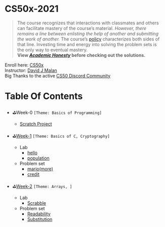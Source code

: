 # CS50x-2021
> The course recognizes that interactions with classmates and others can facilitate mastery of the course’s material. *However, there remains a line between enlisting the help of another and submitting the work of another.* The course’s [policy](https://cs50.harvard.edu/x/2021/honesty/#policy) characterizes both sides of that line. Investing time and energy into solving the problem sets is the only way to eventual mastery.\
> **View ***[Academic Honesty](https://cs50.harvard.edu/x/2021/honesty/)*** before checking out the solutions.**

Enroll here: [CS50x](https://cs50.harvard.edu/x/)\
Instructor: [David J Malan](https://cs.harvard.edu/malan/)\
Big Thanks to the active [CS50 Discord Community](https://discord.com/invite/cs50)

# Table Of Contents
- ⛳Week-0  ```[Theme: Basics of Programming]```
  - [Scratch Project](https://scratch.mit.edu/projects/422144062/)

- ⛳[Week-1](pset1/) ```[Theme: Basics of C, Cryptography]```
  - Lab
    - [hello](pset1/hello)
    - [population](pset1/hello)
  - Problem set
    - [mario(more)](pset1/mario)
    - [credit](pset1/credit)
 
 - ⛳[Week-2](pset2/) ```[Theme: Arrays, ]```
    - Lab
      - [Scrabble](pset2/scrabble)
    - Problem set
      - [Readability](pset2/readability)
      - [Substitution](pset2/substitution)
    
